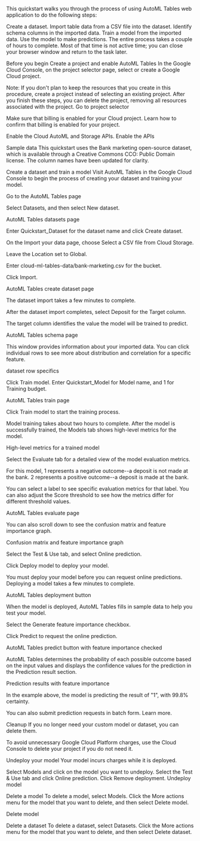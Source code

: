 This quickstart walks you through the process of using AutoML Tables web application to do the following steps:

Create a dataset.
Import table data from a CSV file into the dataset.
Identify schema columns in the imported data.
Train a model from the imported data.
Use the model to make predictions.
The entire process takes a couple of hours to complete. Most of that time is not active time; you can close your browser window and return to the task later.

Before you begin
Create a project and enable AutoML Tables
In the Google Cloud Console, on the project selector page, select or create a Google Cloud project.

Note: If you don't plan to keep the resources that you create in this procedure, create a project instead of selecting an existing project. After you finish these steps, you can delete the project, removing all resources associated with the project.
Go to project selector

Make sure that billing is enabled for your Cloud project. Learn how to confirm that billing is enabled for your project.

Enable the Cloud AutoML and Storage APIs.
Enable the APIs

Sample data
This quickstart uses the Bank marketing open-source dataset, which is available through a Creative Commons CCO: Public Domain license. The column names have been updated for clarity.

Create a dataset and train a model
Visit AutoML Tables in the Google Cloud Console to begin the process of creating your dataset and training your model.

Go to the AutoML Tables page

Select Datasets, and then select New dataset.

AutoML Tables datasets page

Enter Quickstart_Dataset for the dataset name and click Create dataset.

On the Import your data page, choose Select a CSV file from Cloud Storage.

Leave the Location set to Global.

Enter cloud-ml-tables-data/bank-marketing.csv for the bucket.

Click Import.

AutoML Tables create dataset page

The dataset import takes a few minutes to complete.

After the dataset import completes, select Deposit for the Target column.

The target column identifies the value the model will be trained to predict.

AutoML Tables schema page

This window provides information about your imported data. You can click individual rows to see more about distribution and correlation for a specific feature.

dataset row specifics

Click Train model. Enter Quickstart_Model for Model name, and 1 for Training budget.

AutoML Tables train page

Click Train model to start the training process.

Model training takes about two hours to complete. After the model is successfully trained, the Models tab shows high-level metrics for the model.

High-level metrics for a trained model

Select the Evaluate tab for a detailed view of the model evaluation metrics.

For this model, 1 represents a negative outcome--a deposit is not made at the bank. 2 represents a positive outcome--a deposit is made at the bank.

You can select a label to see specific evaluation metrics for that label. You can also adjust the Score threshold to see how the metrics differ for different threshold values.

AutoML Tables evaluate page

You can also scroll down to see the confusion matrix and feature importance graph.

Confusion matrix and feature importance graph

Select the Test & Use tab, and select Online prediction.

Click Deploy model to deploy your model.

You must deploy your model before you can request online predictions. Deploying a model takes a few minutes to complete.

AutoML Tables deployment button

When the model is deployed, AutoML Tables fills in sample data to help you test your model.

Select the Generate feature importance checkbox.

Click Predict to request the online prediction.

AutoML Tables predict button with feature importance checked

AutoML Tables determines the probability of each possible outcome based on the input values and displays the confidence values for the prediction in the Prediction result section.

Prediction results with feature importance

In the example above, the model is predicting the result of "1", with 99.8% certainty.

You can also submit prediction requests in batch form. Learn more.

Cleanup
If you no longer need your custom model or dataset, you can delete them.

To avoid unnecessary Google Cloud Platform charges, use the Cloud Console to delete your project if you do not need it.

Undeploy your model
Your model incurs charges while it is deployed.

Select Models and click on the model you want to undeploy.
Select the Test & Use tab and click Online prediction.
Click Remove deployment.
Undeploy model

Delete a model
To delete a model, select Models. Click the More actions menu for the model that you want to delete, and then select Delete model.

Delete model

Delete a dataset
To delete a dataset, select Datasets. Click the More actions menu for the model that you want to delete, and then select Delete dataset.
